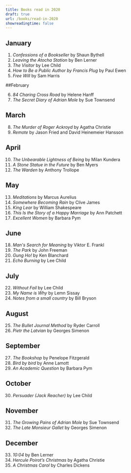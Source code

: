 ```yaml
---
title: Books read in 2020
draft: true
url: /books/read-in-2020
showreadingtime: false
---
```

## January

1. *Confessions of a Bookseller* by Shaun Bythell
2. *Leaving the Atocha Station* by Ben Lerner
3. *The Visitor* by Lee Child
4. *How to Be a Public Author by Francis Plug* by Paul Ewen
5. *Free Will* by Sam Harris

##February

6. *84 Charing Cross Road* by Helene Hanff
7. *The Secret Diary of Adrian Mole* by Sue Townsend

## March

8. *The Murder of Roger Ackroyd* by Agatha Christie
9. *Remote* by Jason Fried and David Heinemeier Hansson

## April

10. *The Unbearable Lightness of Being* by Milan Kundera
11. *A Stone Statue in the Future* by Ben Myers
12. *The Warden* by Anthony Trollope

## May

13. *Meditations* by Marcus Aurelius
14. *Somewhere Becoming Rain* by Clive James
15. *King Lear* by William Shakespeare
16. *This Is the Story of a Happy Marriage* by Ann Patchett
17. *Excellent Women* by Barbara Pym

## June

18. *Man's Search for Meaning* by Viktor E. Frankl
19. *The Park* by John Freeman
20. *Gung Ho!* by Ken Blanchard
21. *Echo Burning* by Lee Child

## July

22. *Without Fail* by Lee Child
23. *My Name is Why* by Lemn Sissay
24. *Notes from a small country* by Bill Bryson

## August

25. *The Bullet Journal Method* by Ryder Carroll
26. *Pietr the Latvian* by Georges Simenon

## September

27. *The Bookshop* by Penelope Fitzgerald
28. *Bird by bird* by Anne Lamott
29. *An Academic Question* by Barbara Pym

## October

30. *Persuader (Jack Reacher)* by Lee Child

## November

31. *The Growing Pains of Adrian Mole* by Sue Townsend
32. *The Late Monsieur Gallet* by Georges Simenon

## December

33. *10:04* by Ben Lerner
34. *Hercule Poirot’s Christmas* by Agatha Christie
35. *A Christmas Carol* by Charles Dickens